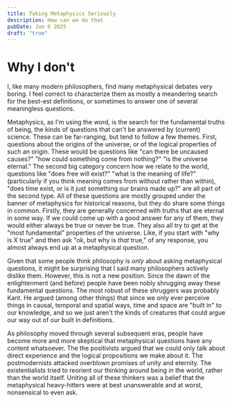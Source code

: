 ```yaml
---
title: Taking Metaphysics Seriously
description: How can we do that
pubDate: Jun 6 2025
draft: "true"
---
```

# Why I don't

I, like many modern philosophers, find many metaphysical debates very boring. I feel correct to characterize them as mostly a meandering search for the best-est definitions, or sometimes to answer one of several meaningless questions. 

Metaphysics, as I'm using the word, is the search for the fundamental truths of being, the kinds of questions that can't be answered by (current) science. These can be far-ranging, but tend to follow a few themes. First, questions about the origins of the universe, or of the logical properties of such an origin. These would be questions like "can there be uncaused causes?" "how could something come from nothing?" "is the universe eternal." The second big category concern how we relate to the world, questions like "does free will exist?" "what is the meaning of life?" (particularly if you think meaning comes from without rather than within), "does time exist, or is it just something our brains made up?" are all part of the second type. All of these questions are mostly grouped under the banner of metaphysics for historical reasons, but they do share some things in common. Firstly, they are generally concerned with truths that are eternal in some way. If we could come up with a good answer for any of them, they would either always be true or never be true. They also all try to get at the "most fundamental" properties of the universe. Like, if you start with "why is X true" and then ask "ok, but why is *that* true," of any response, you almost always end up at a metaphysical question.

Given that some people think philosophy is *only* about asking metaphysical questions, it might be surprising that I said many philosophers actively dislike them. However, this is not a new position. Since the dawn of the enlightenment (and before) people have been nobly shrugging away these fundamental questions. The most robust of these shruggers was probably Kant. He argued (among other things) that since we only ever perceive things in causal, temporal and spatial ways, time and space are "built in" to our knowledge, and so we just aren't the kinds of creatures that could argue our way out of our built in definitions. 

As philosophy moved through several subsequent eras, people have become more and more skeptical that metaphysical questions have any content whatsoever. The the positivists argued that we could only talk about direct experience and the logical propositions we make about it. The postmodernists attacked overblown promises of unity and eternity. The existentialists tried to reorient our thinking around being *in* the world, rather than the world itself. Uniting all of these thinkers was a belief that the metaphysical heavy-hitters were at best unanswerable and at worst, nonsensical to even ask.
## 